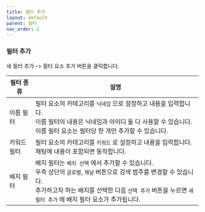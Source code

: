 ```yaml
---
title: 필터 추가
layout: default
parent: 필터
nav_order: 2
---
```


### 필터 추가

새 필터 추가 -> 필터 요소 추가 버튼을 클릭합니다.

| 필터 종류 | 설명 |
| - | - |
|이름 필터| 필터 요소의 카테고리를 `닉네임` 으로 설정하고 내용을 입력합니다. </br> 이름 필터의 내용은 닉네임과 아이디 둘 다 사용할 수 있습니다. </br> 이름 필터 요소는 필터당 한 개만 추가할 수 있습니다. |
|키워드 필터| 필터 요소의 카테고리를 `키워드` 로 설정하고 내용을 입력합니다. </br> 채팅에 내용이 포함되면 동작합니다. |
|배지 필터| 배지 필터는 `배지 선택` 에서 추가할 수 있습니다. </br> 우측 상단의 `글로벌`, `채널` 버튼으로 검색 범주를 변경할 수 있습니다. </br> 추가하고자 하는 배지를 선택한 다음 `선택 추가` 버튼을 누르면 `새 필터 추가` 에 배지 필터 요소가 추가됩니다. |
